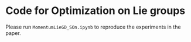 # Code for Optimization on Lie groups

Please run `MomentumLieGD_SOn.ipynb` to reproduce the experiments in the paper.